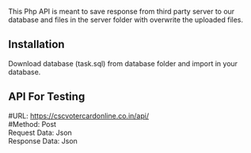 This Php API is meant to save response from third party server to our database and files in the server folder with overwrite the uploaded files.

## Installation

Download database (task.sql) from database folder and import in your database.

## API For Testing

#URL: https://cscvotercardonline.co.in/api/ <br>
#Method: Post <br>
Request Data: Json <br>
Response Data: Json
